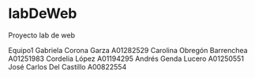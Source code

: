 # labDeWeb
Proyecto lab de web

Equipo1 
Gabriela Corona Garza A01282529 
Carolina Obregón Barrenchea A01251983
Cordelia López A01194295 
Andrés Genda Lucero A01250551
José Carlos Del Castillo A00822554
